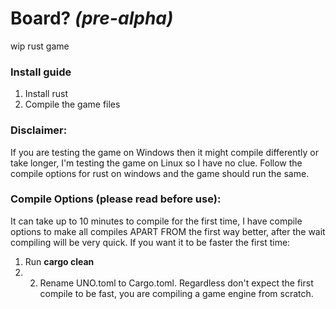 # **Board?** *(pre-alpha)*
wip rust game
### Install guide
1. Install rust
2. Compile the game files

### Disclaimer: 
If you are testing the game on Windows then it might compile differently or take longer, I'm testing the game on Linux so I have no clue. Follow the compile options for rust on windows and the game should run the same.

### Compile Options (please read before use):
It can take up to 10 minutes to compile for the first time, I have compile options to make all compiles APART FROM the first way better, after the wait compiling will be very quick.
If you want it to be faster the first time:
1. Run **cargo clean**
2. 2. Rename UNO.toml to Cargo.toml.
Regardless don't expect the first compile to be fast, you are compiling a game engine from scratch.
